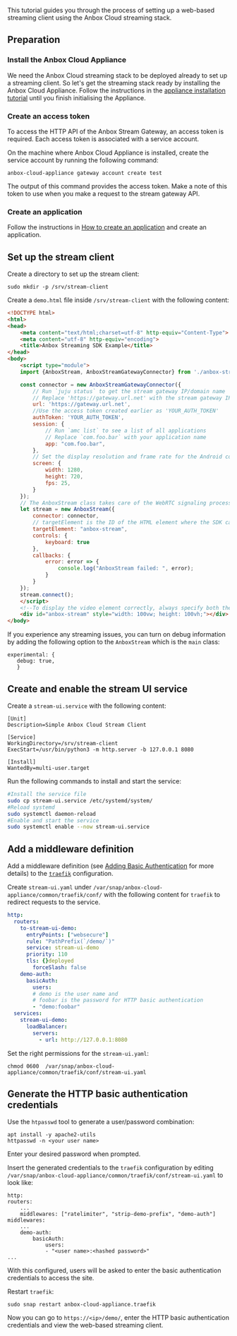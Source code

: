 This tutorial guides you through the process of setting up a web-based streaming client using the Anbox Cloud streaming stack.

## Preparation

### Install the Anbox Cloud Appliance
We need the Anbox Cloud streaming stack to be deployed already to set up a streaming client. So let's get the streaming stack ready by installing the Anbox Cloud Appliance. Follow the instructions in the [appliance installation tutorial](https://discourse.ubuntu.com/t/22681) until you finish initialising the Appliance.

### Create an access token

To access the HTTP API of the Anbox Stream Gateway, an access token is required. Each access token is associated with a service account.

On the machine where Anbox Cloud Appliance is installed, create the service account by running the following command:

    anbox-cloud-appliance gateway account create test

The output of this command provides the access token. Make a note of this token to use when you make a request to the stream gateway API.

### Create an application

Follow the instructions in [How to create an application](https://discourse.ubuntu.com/t/24198) and create an application.

## Set up the stream client
Create a directory to set up the stream client:

    sudo mkdir -p /srv/stream-client

Create a `demo.html` file inside `/srv/stream-client` with the following content:

```html
<!DOCTYPE html>
<html>
<head>
    <meta content="text/html;charset=utf-8" http-equiv="Content-Type">
    <meta content="utf-8" http-equiv="encoding">
    <title>Anbox Streaming SDK Example</title>
</head>
<body>
    <script type="module">
    import {AnboxStream, AnboxStreamGatewayConnector} from './anbox-stream-sdk.js';

    const connector = new AnboxStreamGatewayConnector({
        // Run `juju status` to get the stream gateway IP/domain name
        // Replace 'https://gateway.url.net' with the stream gateway IP/domain name
        url: 'https://gateway.url.net',
        //Use the access token created earlier as 'YOUR_AUTH_TOKEN'
        authToken: 'YOUR_AUTH_TOKEN',
        session: {
            // Run `amc list` to see a list of all applications
            // Replace `com.foo.bar` with your application name
            app: "com.foo.bar",
        },
        // Set the display resolution and frame rate for the Android container
        screen: {
            width: 1280,
            height: 720,
            fps: 25,
        }
    });
    // The AnboxStream class takes care of the WebRTC signaling process as well as the web browser integration
    let stream = new AnboxStream({
        connector: connector,
        // targetElement is the ID of the HTML element where the SDK can attach the video
        targetElement: "anbox-stream",
        controls: {
            keyboard: true
        },
        callbacks: {
            error: error => {
                console.log("AnboxStream failed: ", error);
            }
        }
    });
    stream.connect();
    </script>
    <!--To display the video element correctly, always specify both the height and the width attributes-->
    <div id="anbox-stream" style="width: 100vw; height: 100vh;"></div>
</body>
```
If you experience any streaming issues, you can turn on debug information by adding the following option to the `AnboxStream` which is the `main` class:

    experimental: {
       debug: true,
       }

## Create and enable the stream UI service

Create a `stream-ui.service` with the following content:
```
[Unit]
Description=Simple Anbox Cloud Stream Client

[Service]
WorkingDirectory=/srv/stream-client
ExecStart=/usr/bin/python3 -m http.server -b 127.0.0.1 8080

[Install]
WantedBy=multi-user.target
```

Run the following commands to install and start the service:
```bash
#Install the service file
sudo cp stream-ui.service /etc/systemd/system/
#Reload systemd
sudo systemctl daemon-reload
#Enable and start the service
sudo systemctl enable --now stream-ui.service
```

## Add a middleware definition

Add a middleware definition (see [Adding Basic Authentication](https://doc.traefik.io/traefik/v2.0/middlewares/basicauth/) for more details) to the [`traefik`](https://traefik.io/) configuration.

Create `stream-ui.yaml` under `/var/snap/anbox-cloud-appliance/common/traefik/conf/` with the following content for `traefik` to redirect requests to the service. 

```yaml
http:
  routers:
    to-stream-ui-demo:
      entryPoints: ["websecure"]
      rule: "PathPrefix(`/demo/`)"
      service: stream-ui-demo
      priority: 110
      tls: {}deployed
        forceSlash: false
    demo-auth:
      basicAuth:
        users:
        # demo is the user name and
        # foobar is the password for HTTP basic authentication
        - "demo:foobar"
  services:
    stream-ui-demo:
      loadBalancer:
        servers:
          - url: http://127.0.0.1:8080
```

Set the right permissions for the `stream-ui.yaml`:

    chmod 0600  /var/snap/anbox-cloud-appliance/common/traefik/conf/stream-ui.yaml

## Generate the HTTP basic authentication credentials

Use the `htpasswd` tool to generate a user/password combination:
```
apt install -y apache2-utils
httpasswd -n <your user name>
```

Enter your desired password when prompted.

Insert the generated credentials to the `traefik` configuration by editing `/var/snap/anbox-cloud-appliance/common/traefik/conf/stream-ui.yaml` to look like:
```
http:
routers:
    ...
    middlewares: ["ratelimiter", "strip-demo-prefix", "demo-auth"]
middlewares:
    ...
    demo-auth:
        basicAuth:
            users:
            - "<user name>:<hashed password>"
...
```

With this configured, users will be asked to enter the basic authentication credentials to access the site.

Restart `traefik`:

    sudo snap restart anbox-cloud-appliance.traefik

Now you can go to `https://<ip>/demo/`, enter the HTTP basic authentication credentials and view the web-based streaming client.
